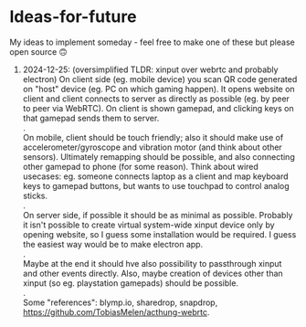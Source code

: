 # Ideas-for-future
My ideas to implement someday - feel free to make one of these but please open source 🙃

1. 2024-12-25: (oversimplified TLDR: xinput over webrtc and probably electron) On client side (eg. mobile device) you scan QR code generated on "host" device (eg. PC on which gaming happen). It opens website on client and client connects to server as directly as possible (eg. by peer to peer via WebRTC). On client is shown gamepad, and clicking keys on that gamepad sends them to server.  
.  
On mobile, client should be touch friendly; also it should make use of accelerometer/gyroscope and vibration motor (and think about other sensors). Ultimately remapping should be possible, and also connecting other gamepad to phone (for some reason). Think about wired usecases: eg. someone connects laptop as a client and map keyboard keys to gamepad buttons, but wants to use touchpad to control analog sticks.  
.  
On server side, if possible it should be as minimal as possible. Probably it isn't possible to create virtual system-wide xinput device only by opening website, so I guess some installation would be required. I guess the easiest way would be to make electron app.  
.  
Maybe at the end it should hve also possibility to passthrough xinput and other events directly. Also, maybe creation of devices other than xinput (so eg. playstation gamepads) should be possible.  
.  
Some "references": blymp.io, sharedrop, snapdrop, https://github.com/TobiasMelen/acthung-webrtc.

